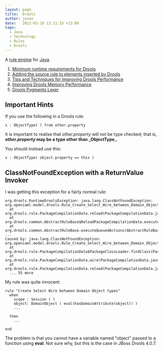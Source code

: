```yaml
---
layout: page
title:  Drools
author: jevon
date:   2011-03-10 13:11:25 +13:00
tags:
  - Java
  - Technology
  - Rules
  - Drools
---
```


A [rule engine](rule-engine.md) for [Java](Java.md).

1. <a href="http://www.jboss.org/community/docs/DOC-11903">Minimum runtime requirements for Drools</a>
1. [Adding the source rule to elements inserted by Drools](Adding_the_source_rule_to_elements_inserted_by_Drools.md)
1. [Tips and Techniques for Improving Drools Performance](Tips_and_Techniques_for_Improving_Drools_Performance.md)
1. [Improving Drools Memory Performance](Improving_Drools_Memory_Performance.md)
1. [Drools Pygments Lexer](Drools_Pygments_Lexer.md)

## Important Hints
If you use the following in a Drools rule:

`x : ObjectType( ) from other.property`

It is important to realise that _other.property_ will not be type checked; that is, **_other.property_ may be a type other than _ObjectType**_.

You should instead use this:

`x : ObjectType( object.property == this )`

## ClassNotFoundException with a ReturnValue Invoker
I was getting this exception for a fairly normal rule:
```
org.drools.RuntimeDroolsException: java.lang.ClassNotFoundException: org.openiaml.model.drools.Rule_Create_Select_Wire_between_Domain_Object_types_0ReturnValue0Invoker
  at org.drools.rule.PackageCompilationData.reload(PackageCompilationData.java:224)
  at org.drools.common.AbstractRuleBase$ReloadPackageCompilationData.execute(AbstractRuleBase.java:830)
  at org.drools.common.AbstractRuleBase.executeQueuedActions(AbstractRuleBase.java:792)
...
Caused by: java.lang.ClassNotFoundException: org.openiaml.model.drools.Rule_Create_Select_Wire_between_Domain_Object_types_0ReturnValue0Invoker
  at org.drools.rule.PackageCompilationData$PackageClassLoader.findClass(PackageCompilationData.java:374)
  at org.drools.rule.PackageCompilationData.wire(PackageCompilationData.java:255)
  at org.drools.rule.PackageCompilationData.reload(PackageCompilationData.java:220)
  ... 55 more
```

My rule was quite innocent:

```
rule "Create Select Wire between Domain Object types"
  when
    scope : Session ( )
    object: DomainObject ( eval(hasDomainAttribute(object)) )
    ...
  
  then
    ...

end
```

The problem is that you cannot have a variable named "object" passed to a function using **eval**. Not sure why, but this is the case in JBoss Drools 4.0.7.
